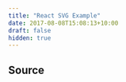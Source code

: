 ```yaml
---
title: "React SVG Example"
date: 2017-08-08T15:08:13+10:00
draft: false
hidden: true
---
```


<div id="svg-demo"></div>

<script src="https://fb.me/react-15.1.0.js"></script>
<script src="https://fb.me/react-dom-15.1.0.js"></script>
<script src="https://unpkg.com/babel-standalone@6/babel.min.js"></script>

<script type="text/babel">
(function () {
    'use strict';

    class SvgThing extends React.Component {
        constructor(props) {
            super(props);

            this.state = {
                currentTheta: 0
            };
        }

        componentDidMount() {
            const animate = () => {
                const nextTheta = this.state.currentTheta > this.props.angularLimit ? 0 : this.state.currentTheta + this.props.thetaDelta;

                this.setState({ currentTheta: nextTheta });
                this.rafId = requestAnimationFrame(animate);
            };

            this.rafId = requestAnimationFrame(animate);
        }

        componentWillUnmount() {
            cancelAnimationFrame(this.rafId);
        }

        render() {
            return (
                <svg width="800px" height="800px" viewBox="0 0 800 800">
                    <g transform="translate(400, 400)">
                        <rect x="-100" y="-100" width="200" height="200" rx="5" ry="5" 
                                style={{ fill: 'orange', stroke: 'black', 'stroke-width': 3, 'stroke-dasharray': '10, 5' }}
                                transform={`rotate(${this.state.currentTheta})`} />
                        <line x1="-400" y1="0" x2="400" y2="0" style={ { stroke: 'black' } } /> 
                        <line x1="0" y1="-400" x2="0" y2="400" style={ { stroke: 'black' } } /> 
                    </g>
                </svg>
            );
        }
    }

    ReactDOM.render(<SvgThing angularLimit={360} thetaDelta={0.3} />, document.getElementById('svg-demo'));

})();
</script>

## Source

<pre>
    <code id="code-block" class="javascript"></code>
</pre>

<script>
(function () {
    'use strict';

    const code = document.querySelector('script[type="text/babel"]');
    const codeBlock = document.getElementById('code-block');

    codeBlock.innerHTML = code.innerHTML.replace(/</g, '&lt;').replace(/>/g, '&gt;');
})();
</script>